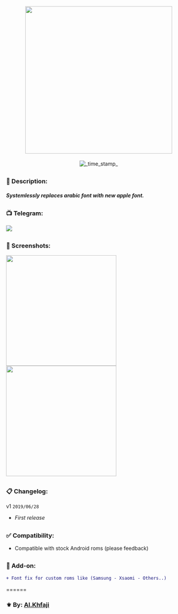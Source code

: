<h1 align="center"><img src="https://img.shields.io/badge/Apple_Arabic_Font-v1-black.svg?style=popout&logo=apple&logoColor=white&logoWidth=15" width="400"></a></h1>

<div align="center">
  <!-- Last Updated -->
    <img src="https://img.shields.io/badge/Updated-June 28, 2019-color.svg?longCache=true&style=flat-square"
      alt="_time_stamp_" />
</div>
<h2>
 
### 📃 Description:
##### Systemlessly replaces arabic font with new apple font.
</h2>
<h2>
 
### 📺 Telegram:
 <a href="https://t.me/AAFont/<img"><img src="https://img.shields.io/badge/Telegram-Channel-blue.svg?longCache=true&style=flat"></a>
</h2>
<h2>
 
### 📱 Screenshots:
<img src="https://i.ibb.co/JRS6CHc/photo-2019-02-15-16-29-00.jpg" width="300">
<img src="https://i.ibb.co/3BQJgzs/Apple-Arabi-in-SF-Arabic-All-Styles.jpg" width="300">
</h2>
<h2>
 
### 📋 Changelog:
v1 `2019/06/28`
 * _First release_
</h2>
<h2>
 
### ✅ Compatibility:
 * Compatible with stock Android roms (please feedback)
</h2>
<h2>
 
### 🔩 Add-on:
```diff
+ Font fix for custom roms like (Samsung - Xsaomi - Others..)
```

======
### ⚜ By: [Al.Khfaji](https://t.me/khfaji)
